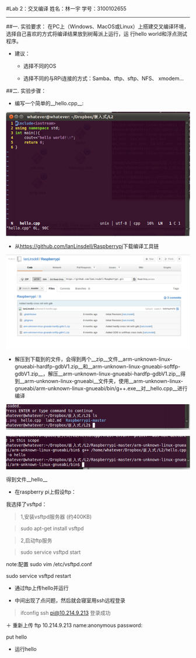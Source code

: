 #Lab 2：交叉编译
	姓名：林一宇
	学号：3100102655

---

##一. 实验要求：
在PC上（Windows、MacOS或Linux）上搭建交叉编译环境，选择自己喜欢的方式将编译结果放到树莓派上运行，运 行hello world和浮点测试程序。

+ 建议：

	+ 选择不同的OS

	+ 选择不同的与RPi连接的方式：Samba、tftp、sftp、NFS、 xmodem...

##二. 实验步骤：

+ 编写一个简单的__hello.cpp__:

![pic2](2.png)

+ 从<https://github.com/IanLinsdell/Raspberrypi>下载编译工具链

![pic1](1.png)

+ 解压到下载到的文件，会得到两个__zip__文件__arm-unknown-linux-gnueabi-hardfp-gdbV1.zip__和__arm-unknown-linux-gnueabi-softfp-gdbV1.zip__，解压__arm-unknown-linux-gnueabi-hardfp-gdbV1.zip__得到__arm-unknown-linux-gnueabi__文件夹，使用__arm-unknown-linux-gnueabi/arm-unknown-linux-gnueabi/bin/g++.exe__对__hello.cpp__进行编译

![pic3](3.png)

![pic4](5.png)

得到文件__hello__

+ 在raspberry pi上假设ftp：

我选择了vsftpd：

>1,安装vsftpd服务器 (约400KB)

>sudo apt-get install vsftpd

>2,启动ftp服务

>sudo service vsftpd start

note:配置
sudo vim /etc/vsftpd.conf

sudo service vsftpd restart


+ 通过ftp上传hello并运行

+ 中间出现了点问题，然后就会寝室用ssh远程登录

> ifconfig
> ssh pi@10.214.9.213
登录成功

＋ 重新上传
ftp 10.214.9.213
name:anonymous
password:

put hello

+ 运行hello

